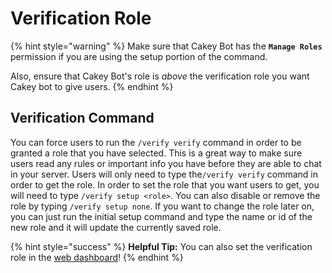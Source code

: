 # Verification Role

{% hint style="warning" %}
Make sure that Cakey Bot has the **`Manage Roles`** permission if you are using the setup portion of the command.

Also, ensure that Cakey Bot's role is _above_ the verification role you want Cakey bot to give users.
{% endhint %}

## Verification Command

You can force users to run the `/verify verify` command in order to be granted a role that you have selected. This is a great way to make sure users read any rules or important info you have before they are able to chat in your server. Users will only need to type the`/verify verify` command in order to get the role. In order to set the role that you want users to get, you will need to type `/verify setup <role>`. You can also disable or remove the role by typing `/verify setup none`. If you want to change the role later on, you can just run the initial setup command and type the name or id of the new role and it will update the currently saved role.

{% hint style="success" %}
**Helpful Tip:** You can also set the verification role in the [web dashboard](https://cakeybot.app/dashboard/public)!
{% endhint %}

